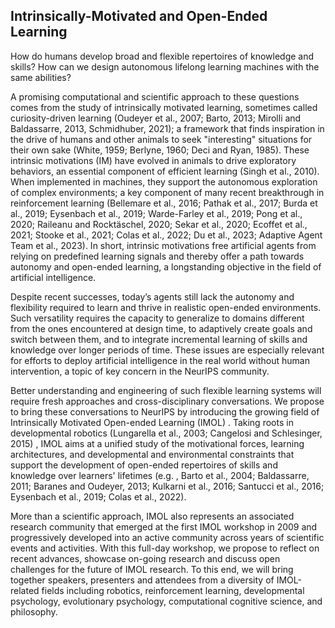 ## Intrinsically-Motivated and Open-Ended Learning

How do humans develop broad and flexible repertoires of knowledge and skills? How can we design autonomous lifelong learning machines with the same abilities?

A promising computational and scientific approach to these questions comes from the study of intrinsically motivated learning, sometimes called curiosity-driven learning (Oudeyer et al., 2007; Barto, 2013; Mirolli and Baldassarre, 2013, Schmidhuber, 2021); a framework that finds inspiration in the drive of humans and other animals to seek "interesting" situations for their own sake (White, 1959; Berlyne, 1960; Deci and Ryan, 1985). These intrinsic motivations (IM) have evolved in animals to drive exploratory behaviors, an essential component of efficient learning (Singh et al., 2010). When implemented in machines, they support the autonomous exploration of complex environments; a key component of many recent breakthrough in reinforcement learning (Bellemare et al., 2016; Pathak et al., 2017; Burda et al., 2019; Eysenbach et al., 2019; Warde-Farley et al., 2019; Pong et al., 2020; Raileanu and Rocktäschel, 2020; Sekar et al., 2020; Ecoffet et al., 2021; Stooke et al., 2021; Colas et al., 2022; Du et al., 2023; Adaptive Agent Team et al., 2023). In short, intrinsic motivations free artificial agents from relying on predefined learning signals and thereby offer a path towards autonomy and open-ended learning, a longstanding objective in the field of artificial intelligence.

Despite recent successes, today’s agents still lack the autonomy and flexibility required to learn and thrive in realistic open-ended environments. Such versatility requires the capacity to generalize to domains different from the ones encountered at design time, to adaptively create goals and switch between them, and to integrate incremental learning of skills and knowledge over longer periods of time. These issues are especially relevant for efforts to deploy artificial intelligence in the real world without human intervention, a topic of key concern in the NeurIPS community.

Better understanding and engineering of such flexible learning systems will require fresh approaches and cross-disciplinary conversations. We propose to bring these conversations to NeurIPS by introducing the growing field of Intrinsically Motivated Open-ended Learning (IMOL) . Taking roots in developmental robotics (Lungarella et al., 2003; Cangelosi and Schlesinger, 2015) , IMOL aims at a unified study of the motivational forces, learning architectures, and developmental and environmental constraints that support the development of open-ended repertoires of skills and knowledge over learners' lifetimes (e.g. , Barto et al., 2004; Baldassarre, 2011; Baranes and Oudeyer, 2013; Kulkarni et al., 2016; Santucci et al., 2016; Eysenbach et al., 2019; Colas et al., 2022).

More than a scientific approach, IMOL also represents an associated research community that emerged at the first IMOL workshop in 2009 and progressively developed into an active community across years of scientific events and activities. With this full-day workshop, we propose to reflect on recent advances, showcase on-going research and discuss open challenges for the future of IMOL research. To this end, we will bring together speakers, presenters and attendees from a diversity of IMOL-related fields including robotics, reinforcement learning, developmental psychology, evolutionary psychology, computational cognitive science, and philosophy.
